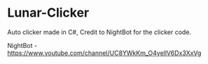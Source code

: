 # Lunar-Clicker
Auto clicker made in C#, Credit to NightBot for the clicker code.

NightBot - https://www.youtube.com/channel/UC8YWkKm_O4yellV6Dx3XxVg

